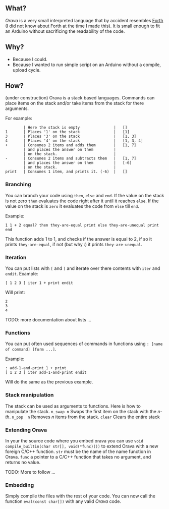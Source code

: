 ## What?

_Orava_ is a very small interpreted language that by accident resembles [Forth](https://nl.wikipedia.org/wiki/Forth*%28programmeertaal%29) (I did not know about Forth at the time I made this). It is small enough to fit an Arduino without sacrificing the readability of the code.

## Why?
* Because I could.
* Because I wanted to run simple script on an Arduino without a compile, upload cycle.

## How?
(under construction)
Orava is a stack based languages. Commands can place items on the stack and/or take items from the stack for there arguments.

For example:
```
		| Here the stack is empty				|	[]
1		| Places '1' on the stack				|	[1]
3		| Places '3' on the stack				|	[1, 3]
4		| Places '4' on the stack				|	[1, 3, 4]
+   	| Consumes 2 items and adds them		|	[1, 7]
		| and places the answer on them			|
		| on the stack.							|
-   	| Consumes 2 items and subtracts them	|	[1, 7]
		| and places the answer on them			|	[-6]
		| on the stack.							|
print	| Consumes 1 item, and prints it. (-6)	|	[]
```

### Branching
You can branch your code using `then`, `else` and `end`. If the value on the stack is not zero `then` evaluates the code right after
it until it reaches `else`. If the value on the stack is `zero` it evaluates the code from `else` till `end`.

Example:
```
1 1 + 2 equal? then they-are-equal print else they-are-unequal print end
```
This function adds 1 to 1, and checks if the answer is equal to 2, if so
it prints `they-are-equal`, if not (but why :) it prints `they-are-unequal`.

### Iteration
You can put lists with `[` and `]` and iterate over there contents with `iter` and `endit`.
Example:
```
[ 1 2 3 ] iter 1 + print endit
```
Will print:
```
2
3
4
```
TODO: more documentation about lists ...

### Functions
You can put often used sequences of commands in functions using `: [name of command] [form ...]`.

Example:
```
: add-1-and-print 1 + print
[ 1 2 3 ] iter add-1-and-print endit
```
Will do the same as the previous example.

### Stack manipulation
The stack can be used as arguments to functions. Here is how to manipulate the stack.
`n_swap n` 		Swaps the first item on the stack with the _n-th_.
`n_pop  n` 		Removes _n_ items from the stack.
`clear`	   		Clears the entire stack

### Extending Orava
In your the source code where you embed orava you can use `void compile_builtin(char str[], void(*func)())` to extend
Orava with a new foreign C/C++ function. `str` must be the name of the name function in Orava. `func` a pointer to
a C/C++ function that takes no argument, and returns no value.

TODO: More to follow ...

### Embedding

Simply compile the files with the rest of your code. You can now call the function `eval(const char[])` with any valid _Orava_ code.
